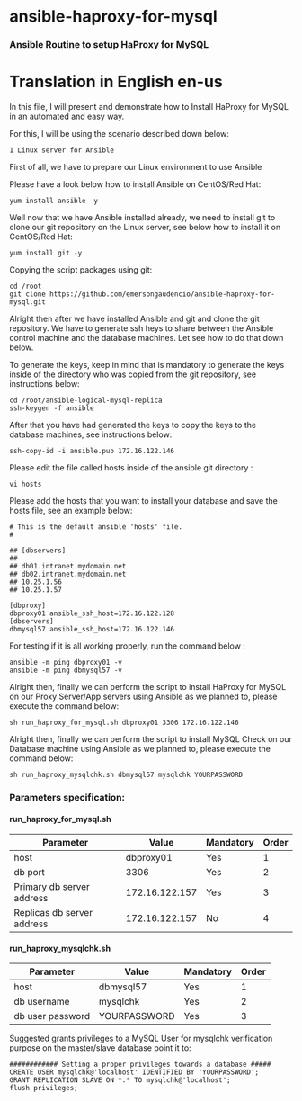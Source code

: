 # ansible-haproxy-for-mysql
### Ansible Routine to setup HaProxy for MySQL

# Translation in English en-us

 In this file, I will present and demonstrate how to Install HaProxy for MySQL in an automated and easy way.

 For this, I will be using the scenario described down below:
 ```
 1 Linux server for Ansible
 ```

 First of all, we have to prepare our Linux environment to use Ansible

 Please have a look below how to install Ansible on CentOS/Red Hat:
 ```
 yum install ansible -y
 ```
 Well now that we have Ansible installed already, we need to install git to clone our git repository on the Linux server, see below how to install it on CentOS/Red Hat:
 ```
 yum install git -y
 ```

 Copying the script packages using git:
 ```
 cd /root
 git clone https://github.com/emersongaudencio/ansible-haproxy-for-mysql.git
 ```
 Alright then after we have installed Ansible and git and clone the git repository. We have to generate ssh heys to share between the Ansible control machine and the database machines. Let see how to do that down below.

 To generate the keys, keep in mind that is mandatory to generate the keys inside of the directory who was copied from the git repository, see instructions below:
 ```
 cd /root/ansible-logical-mysql-replica
 ssh-keygen -f ansible
 ```
 After that you have had generated the keys to copy the keys to the database machines, see instructions below:
 ```
 ssh-copy-id -i ansible.pub 172.16.122.146
 ```

 Please edit the file called hosts inside of the ansible git directory :
 ```
 vi hosts
 ```
 Please add the hosts that you want to install your database and save the hosts file, see an example below:

 ```
 # This is the default ansible 'hosts' file.
 #

 ## [dbservers]
 ##
 ## db01.intranet.mydomain.net
 ## db02.intranet.mydomain.net
 ## 10.25.1.56
 ## 10.25.1.57

 [dbproxy]
 dbproxy01 ansible_ssh_host=172.16.122.128
 [dbservers]
 dbmysql57 ansible_ssh_host=172.16.122.146
 ```

 For testing if it is all working properly, run the command below :
 ```
 ansible -m ping dbproxy01 -v
 ansible -m ping dbmysql57 -v
 ```

 Alright then, finally we can perform the script to install HaProxy for MySQL on our Proxy Server/App servers using Ansible as we planned to, please execute the command below:
 ```
 sh run_haproxy_for_mysql.sh dbproxy01 3306 172.16.122.146
 ```

 Alright then, finally we can perform the script to install MySQL Check on our Database machine using Ansible as we planned to, please execute the command below:
 ```
 sh run_haproxy_mysqlchk.sh dbmysql57 mysqlchk YOURPASSWORD
 ```

### Parameters specification:

#### run_haproxy_for_mysql.sh
Parameter  | Value           | Mandatory | Order
------------ | ------------- | ------------- | -------------
host | dbproxy01 | Yes | 1
db port | 3306 | Yes | 2
Primary db server address | 172.16.122.157 | Yes | 3
Replicas db server address | 172.16.122.157 | No | 4

#### run_haproxy_mysqlchk.sh
Parameter | Value | Mandatory | Order
------------ | ------------- | ------------- | -------------
host | dbmysql57 | Yes | 1
db username | mysqlchk | Yes | 2
db user password | YOURPASSWORD | Yes | 3


Suggested grants privileges to a MySQL User for mysqlchk verification purpose on the master/slave database point it to:

```
############ Setting a proper privileges towards a database #####
CREATE USER mysqlchk@'localhost' IDENTIFIED BY 'YOURPASSWORD';
GRANT REPLICATION SLAVE ON *.* TO mysqlchk@'localhost';
flush privileges;
```
